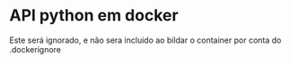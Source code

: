# API python em docker

Este será ignorado, e não sera incluido ao bildar o container por conta do .dockerignore